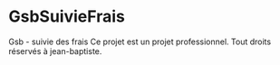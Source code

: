 GsbSuivieFrais
==============

Gsb - suivie des frais 
Ce projet est un projet professionnel.
Tout droits réservés à jean-baptiste.
